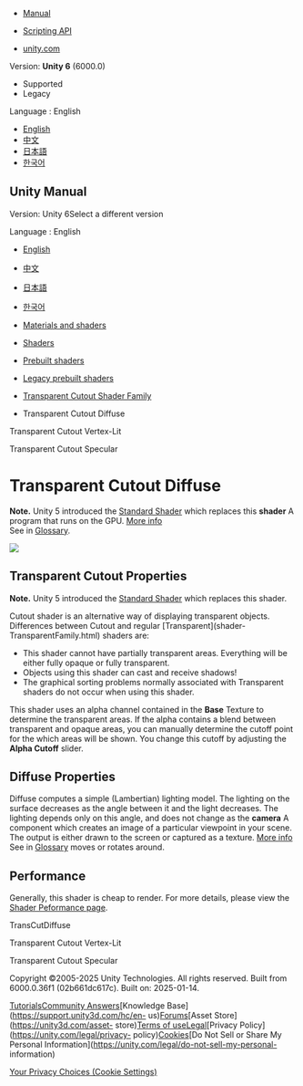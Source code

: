 [](https://docs.unity3d.com)

  * [Manual](../Manual/index.html)
  * [Scripting API](../ScriptReference/index.html)

  * [unity.com](https://unity.com/)

Version: **Unity 6** (6000.0)

  * Supported
  * Legacy

Language : English

  * [English](/Manual/shader-TransCutDiffuse.html)
  * [中文](/cn/current/Manual/shader-TransCutDiffuse.html)
  * [日本語](/ja/current/Manual/shader-TransCutDiffuse.html)
  * [한국어](/kr/current/Manual/shader-TransCutDiffuse.html)

[](https://docs.unity3d.com)

## Unity Manual

Version: Unity 6Select a different version

Language : English

  * [English](/Manual/shader-TransCutDiffuse.html)
  * [中文](/cn/current/Manual/shader-TransCutDiffuse.html)
  * [日本語](/ja/current/Manual/shader-TransCutDiffuse.html)
  * [한국어](/kr/current/Manual/shader-TransCutDiffuse.html)

  * [Materials and shaders](materials-and-shaders.html)
  * [Shaders](Shaders.html)
  * [Prebuilt shaders](shader-built-in-landing.html)
  * [Legacy prebuilt shaders](Built-inShaderGuide.html)
  * [Transparent Cutout Shader Family](shader-TransparentCutoutFamily.html)
  * Transparent Cutout Diffuse

[](shader-TransCutVertexLit.html)

Transparent Cutout Vertex-Lit

[](shader-TransCutSpecular.html)

Transparent Cutout Specular

# Transparent Cutout Diffuse

**Note.** Unity 5 introduced the [Standard Shader](shader-StandardShader.html)
which replaces this **shader** A program that runs on the GPU. [More
info](Shaders.html)  
See in [Glossary](Glossary.html#Shader).

![](../uploads/Shaders/Shader-TransCutoutDiffuse.jpg)

## Transparent Cutout Properties

**Note.** Unity 5 introduced the [Standard Shader](shader-StandardShader.html)
which replaces this shader.

Cutout shader is an alternative way of displaying transparent objects.
Differences between Cutout and regular [Transparent](shader-
TransparentFamily.html) shaders are:

  * This shader cannot have partially transparent areas. Everything will be either fully opaque or fully transparent.
  * Objects using this shader can cast and receive shadows!
  * The graphical sorting problems normally associated with Transparent shaders do not occur when using this shader.

This shader uses an alpha channel contained in the **Base** Texture to
determine the transparent areas. If the alpha contains a blend between
transparent and opaque areas, you can manually determine the cutoff point for
the which areas will be shown. You change this cutoff by adjusting the **Alpha
Cutoff** slider.

## Diffuse Properties

Diffuse computes a simple (Lambertian) lighting model. The lighting on the
surface decreases as the angle between it and the light decreases. The
lighting depends only on this angle, and does not change as the **camera** A
component which creates an image of a particular viewpoint in your scene. The
output is either drawn to the screen or captured as a texture. [More
info](CamerasOverview.html)  
See in [Glossary](Glossary.html#Camera) moves or rotates around.

## Performance

Generally, this shader is cheap to render. For more details, please view the
[Shader Peformance page](shader-Performance.html).

TransCutDiffuse

[](shader-TransCutVertexLit.html)

Transparent Cutout Vertex-Lit

[](shader-TransCutSpecular.html)

Transparent Cutout Specular

Copyright ©2005-2025 Unity Technologies. All rights reserved. Built from
6000.0.36f1 (02b661dc617c). Built on: 2025-01-14.

[Tutorials](https://learn.unity.com/)[Community
Answers](https://answers.unity3d.com)[Knowledge
Base](https://support.unity3d.com/hc/en-
us)[Forums](https://forum.unity3d.com)[Asset Store](https://unity3d.com/asset-
store)[Terms of
use](https://docs.unity3d.com/Manual/TermsOfUse.html)[Legal](https://unity.com/legal)[Privacy
Policy](https://unity.com/legal/privacy-
policy)[Cookies](https://unity.com/legal/cookie-policy)[Do Not Sell or Share
My Personal Information](https://unity.com/legal/do-not-sell-my-personal-
information)

[Your Privacy Choices (Cookie Settings)](javascript:void\(0\);)

